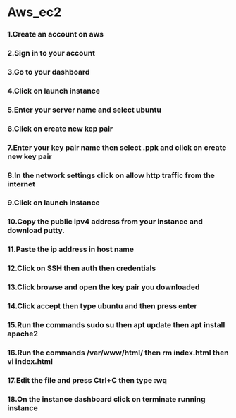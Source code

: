 # Aws_ec2
### 1.Create an account on aws
### 2.Sign in to your account 
### 3.Go to your dashboard
### 4.Click on launch instance
### 5.Enter your server name and select ubuntu 
### 6.Click on create new kep pair
### 7.Enter your key pair name then select .ppk and click on create new key pair
### 8.In the network settings click on allow http traffic from the internet
### 9.Click on launch instance
### 10.Copy the public ipv4 address from your instance and download putty. 
### 11.Paste the ip address in host name   
### 12.Click on SSH then auth then credentials
### 13.Click browse and open the key pair you downloaded
### 14.Click accept then type ubuntu and then press enter 
### 15.Run the commands sudo su then apt update then apt install apache2
### 16.Run the commands /var/www/html/ then rm index.html then vi index.html
### 17.Edit the file and press Ctrl+C then type :wq
### 18.On the instance dashboard click on terminate running instance  
